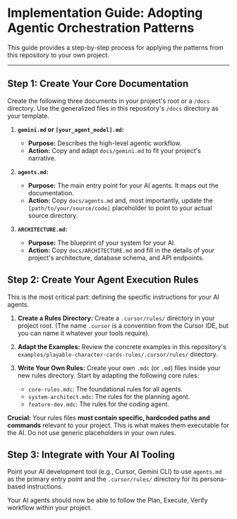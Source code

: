 # Implementation Guide: Adopting Agentic Orchestration Patterns

This guide provides a step-by-step process for applying the patterns from this repository to your own project.

---

## Step 1: Create Your Core Documentation

Create the following three documents in your project's root or a `/docs` directory. Use the generalized files in this repository's `/docs` directory as your template.

1.  **`gemini.md` or `[your_agent_model].md`:**
    *   **Purpose:** Describes the high-level agentic workflow.
    *   **Action:** Copy and adapt `docs/gemini.md` to fit your project's narrative.

2.  **`agents.md`:**
    *   **Purpose:** The main entry point for your AI agents. It maps out the documentation.
    *   **Action:** Copy `docs/agents.md` and, most importantly, update the `[path/to/your/source/code]` placeholder to point to your actual source directory.

3.  **`ARCHITECTURE.md`:**
    *   **Purpose:** The blueprint of your system for your AI.
    *   **Action:** Copy `docs/ARCHITECTURE.md` and fill in the details of your project's architecture, database schema, and API endpoints.

## Step 2: Create Your Agent Execution Rules

This is the most critical part: defining the specific instructions for your AI agents.

1.  **Create a Rules Directory:** Create a `.cursor/rules/` directory in your project root. (The name `.cursor` is a convention from the Cursor IDE, but you can name it whatever your tools require).

2.  **Adapt the Examples:** Review the concrete examples in this repository's `examples/playable-character-cards-rules/.cursor/rules/` directory.

3.  **Write Your Own Rules:** Create your own `.mdc` (or `.md`) files inside your new rules directory. Start by adapting the following core rules:
    *   `core-rules.mdc`: The foundational rules for all agents.
    *   `system-architect.mdc`: The rules for the planning agent.
    *   `feature-dev.mdc`: The rules for the coding agent.

**Crucial:** Your rules files **must contain specific, hardcoded paths and commands** relevant to your project. This is what makes them executable for the AI. Do not use generic placeholders in your own rules.

## Step 3: Integrate with Your AI Tooling

Point your AI development tool (e.g., Cursor, Gemini CLI) to use `agents.md` as the primary entry point and the `.cursor/rules/` directory for its persona-based instructions.

Your AI agents should now be able to follow the Plan, Execute, Verify workflow within your project.
